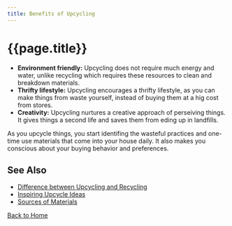 ```yaml
---
title: Benefits of Upcycling
---
```


# {{page.title}}

 - __Environment friendly:__ Upcycling does not require much energy and water, unlike recycling which requires these resources to clean and breakdown materials. 
 - __Thrifty lifestyle:__ Upcycling encourages a thrifty lifestyle, as you can make things from waste yourself, instead of buying them at a hig cost from stores. 
 - __Creativity:__ Upcycling nurtures a creative approach of perseiving things. It gives things a second life and saves them from eding up in landfills.

As you upcycle things, you start identifing the wasteful practices and one-time use materials that come into your house daily. It also makes you conscious about your buying behavior and preferences.  


## See Also

 - [Difference between Upcycling and Recycling](./recycle-upcycle)
 - [Inspiring Upcycle Ideas](./inspirations)
 - [Sources of Materials](./sources)


[Back to Home](index)